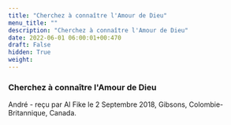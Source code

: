 ```yaml
---
title: "Cherchez à connaître l'Amour de Dieu"
menu_title: ""
description: "Cherchez à connaître l'Amour de Dieu"
date: 2022-06-01 06:00:01+00:470
draft: False
hidden: True
weight:
---
```

### Cherchez à connaître l'Amour de Dieu

André - reçu par Al Fike le 2 Septembre 2018, Gibsons, Colombie-Britannique, Canada.




